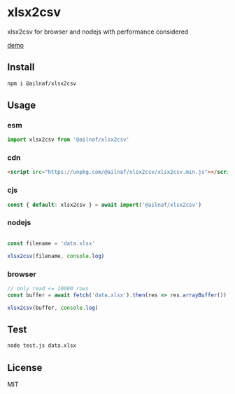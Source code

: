 # xlsx2csv

xlsx2csv for browser and nodejs with performance considered

[demo](https://fanlia.github.io/xlsx2csv/)

## Install

```sh
npm i @ailnaf/xlsx2csv
```

## Usage

### esm

```javascript
import xlsx2csv from '@ailnaf/xlsx2csv'

```

### cdn

```html
<script src="https://unpkg.com/@ailnaf/xlsx2csv/xlsx2csv.min.js"></script>
```

### cjs

```javascript
const { default: xlsx2csv } = await import('@ailnaf/xlsx2csv')
```

### nodejs

```javascript

const filename = 'data.xlsx'

xlsx2csv(filename, console.log)

```

### browser

```javascript
// only read <= 10000 rows
const buffer = await fetch('data.xlsx').then(res => res.arrayBuffer())

xlsx2csv(buffer, console.log)

```

## Test

```sh
node test.js data.xlsx
```

## License

MIT
